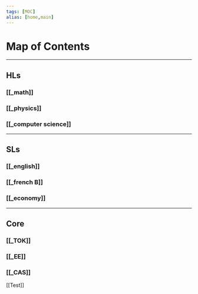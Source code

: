 ```yaml
---
tags: [MOC]
alias: [home,main]
---
```

# Map of Contents
___
## HLs
### [[_math]] 
### [[_physics]]
### [[_computer science]]
***
## SLs
### [[_english]]
### [[_french B]]
### [[_economy]]
***
## Core
### [[_TOK]]
### [[_EE]]
### [[_CAS]]


[[Test]]
